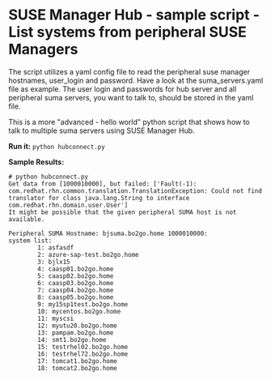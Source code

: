 # SUSE Manager Hub - sample script - List systems from peripheral SUSE Managers

The script utilizes a yaml config file to read the peripheral suse manager hostnames, user_login and password.
Have a look at the suma_servers.yaml file as example.
The user login and passwords for hub server and all peripheral suma servers, you want to talk to, should be stored in the yaml file.

This is a more "advanced - hello world" python script that shows how to talk to multiple suma servers using SUSE Manager Hub.

__Run it:__
```python hubconnect.py```

__Sample Results:__
```
# python hubconnect.py 
Get data from [1000010000], but failed: ['Fault(-1): com.redhat.rhn.common.translation.TranslationException: Could not find translator for class java.lang.String to interface com.redhat.rhn.domain.user.User']
It might be possible that the given peripheral SUMA host is not available.

Peripheral SUMA Hostname: bjsuma.bo2go.home 1000010000:
system list:
        1: asfasdf
        2: azure-sap-test.bo2go.home
        3: bjlx15
        4: caasp01.bo2go.home
        5: caasp02.bo2go.home
        6: caasp03.bo2go.home
        7: caasp04.bo2go.home
        8: caasp05.bo2go.home
        9: my15sp1test.bo2go.home
        10: mycentos.bo2go.home
        11: myscsi
        12: myutu20.bo2go.home
        13: pampam.bo2go.home
        14: smt1.bo2go.home
        15: testrhel02.bo2go.home
        16: testrhel72.bo2go.home
        17: tomcat1.bo2go.home
        18: tomcat2.bo2go.home
```


